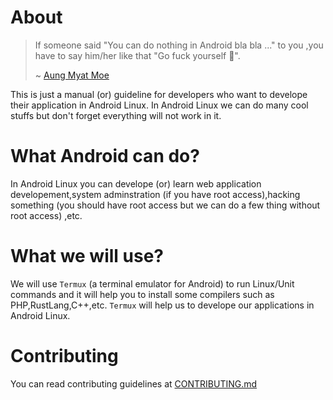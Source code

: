 # About

> If someone said "You can do nothing in Android bla bla ..." to you ,you have to say him/her like that "Go fuck yourself 👀".
>
> ~ [Aung Myat Moe](https://github.com/amm834)


This is just a manual (or) guideline for developers who want to develope their application in Android Linux.
In Android Linux we can do many cool stuffs but don't forget everything will not work in it.

# What Android can do?

In Android Linux you can develope (or) learn web application developement,system adminstration (if you have root access),hacking something (you should have root access but we can do a few thing without root access) ,etc.

# What we will use?

We will use `Termux` (a terminal emulator for Android) to run Linux/Unit commands and it will help you to install some compilers such as PHP,RustLang,C++,etc.
`Termux` will help us to develope our applications in Android Linux.

# Contributing

You can read contributing guidelines at [CONTRIBUTING.md](./contributing.md)
